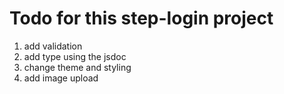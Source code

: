 # Todo for this step-login project

1. add validation
1. add type using the jsdoc
1. change theme and styling
1. add image upload